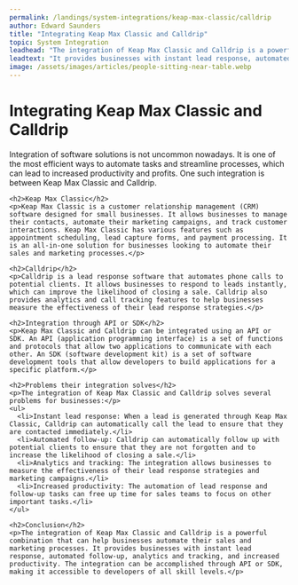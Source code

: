 ```yaml
---
permalink: /landings/system-integrations/keap-max-classic/calldrip
author: Edward Saunders
title: "Integrating Keap Max Classic and Calldrip"
topic: System Integration
leadhead: "The integration of Keap Max Classic and Calldrip is a powerful combination that can help businesses automate their sales and marketing processes"
leadtext: "It provides businesses with instant lead response, automated follow-up, analytics and tracking, and increased productivity. The integration can be accomplished through API or SDK, making it accessible to developers of all skill levels."
image: /assets/images/articles/people-sitting-near-table.webp
---
```

<div class="arttext">    <h1>Integrating Keap Max Classic and Calldrip</h1>
    <p>Integration of software solutions is not uncommon nowadays. It is one of the most efficient ways to automate tasks and streamline processes, which can lead to increased productivity and profits. One such integration is between Keap Max Classic and Calldrip.</p>
    
    <h2>Keap Max Classic</h2>
    <p>Keap Max Classic is a customer relationship management (CRM) software designed for small businesses. It allows businesses to manage their contacts, automate their marketing campaigns, and track customer interactions. Keap Max Classic has various features such as appointment scheduling, lead capture forms, and payment processing. It is an all-in-one solution for businesses looking to automate their sales and marketing processes.</p>
    
    <h2>Calldrip</h2>
    <p>Calldrip is a lead response software that automates phone calls to potential clients. It allows businesses to respond to leads instantly, which can improve the likelihood of closing a sale. Calldrip also provides analytics and call tracking features to help businesses measure the effectiveness of their lead response strategies.</p>
    
    <h2>Integration through API or SDK</h2>
    <p>Keap Max Classic and Calldrip can be integrated using an API or SDK. An API (application programming interface) is a set of functions and protocols that allow two applications to communicate with each other. An SDK (software development kit) is a set of software development tools that allow developers to build applications for a specific platform.</p>
    
    <h2>Problems their integration solves</h2>
    <p>The integration of Keap Max Classic and Calldrip solves several problems for businesses:</p>
    <ul>
      <li>Instant lead response: When a lead is generated through Keap Max Classic, Calldrip can automatically call the lead to ensure that they are contacted immediately.</li>
      <li>Automated follow-up: Calldrip can automatically follow up with potential clients to ensure that they are not forgotten and to increase the likelihood of closing a sale.</li>
      <li>Analytics and tracking: The integration allows businesses to measure the effectiveness of their lead response strategies and marketing campaigns.</li>
      <li>Increased productivity: The automation of lead response and follow-up tasks can free up time for sales teams to focus on other important tasks.</li>
    </ul>
    
    <h2>Conclusion</h2>
    <p>The integration of Keap Max Classic and Calldrip is a powerful combination that can help businesses automate their sales and marketing processes. It provides businesses with instant lead response, automated follow-up, analytics and tracking, and increased productivity. The integration can be accomplished through API or SDK, making it accessible to developers of all skill levels.</p>
</div>